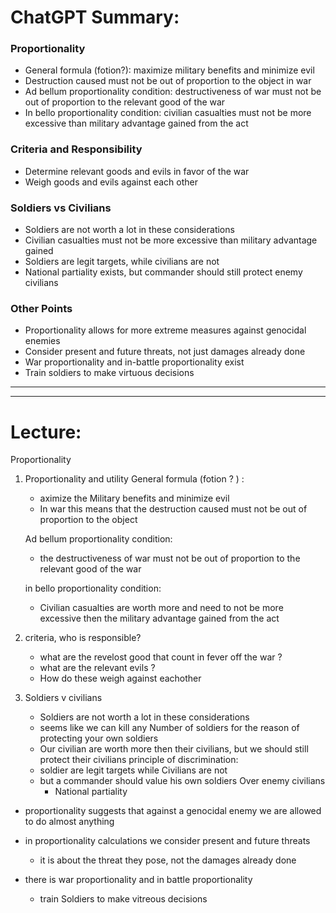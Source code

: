 # ChatGPT Summary:
### Proportionality

-   General formula (fotion?): maximize military benefits and minimize evil
-   Destruction caused must not be out of proportion to the object in war
-   Ad bellum proportionality condition: destructiveness of war must not be out of proportion to the relevant good of the war
-   In bello proportionality condition: civilian casualties must not be more excessive than military advantage gained from the act

### Criteria and Responsibility

-   Determine relevant goods and evils in favor of the war
-   Weigh goods and evils against each other

### Soldiers vs Civilians

-   Soldiers are not worth a lot in these considerations
-   Civilian casualties must not be more excessive than military advantage gained
-   Soldiers are legit targets, while civilians are not
-   National partiality exists, but commander should still protect enemy civilians

### Other Points

-   Proportionality allows for more extreme measures against genocidal enemies
-   Consider present and future threats, not just damages already done  
-   War proportionality and in-battle proportionality exist
-   Train soldiers to make virtuous decisions

-----------------------------------------------------------------------
-----------------------------------------------------------------------
# Lecture:

Proportionality
1. Proportionality and utility
	 General formula (fotion ? ) :
	- aximize the Military benefits and minimize evil
	-  In war this means that the destruction caused must not be out of proportion to the object

	Ad bellum proportionality condition:
	- the destructiveness of war must not be out of proportion to the relevant good of the war

	in bello proportionality condition:
	-  Civilian casualties are worth more and need to not be more excessive then the military advantage gained from the act

2. criteria, who is responsible? 
	- what are the revelost good that count in fever off the war ?
	-  what are the relevant evils ?
	- How do these weigh against eachother

3. Soldiers v civilians
	- Soldiers are not worth a lot in these considerations
	- seems like we can kill any Number of soldiers for the reason of protecting your own soldiers
	- Our civilian are worth more then their civilians, but we should still protect their civilians
	principle of discrimination:
	- soldier are legit targets while Civilians are not
	- but a commander should value his own soldiers Over enemy civilians
		- National partiality

- proportionality suggests that against a genocidal enemy we are allowed to do almost anything
- in proportionality calculations we consider present and future threats
	- it is about the threat they pose, not the damages already done

- there is war proportionality and in battle proportionality
	- train Soldiers to make vitreous decisions